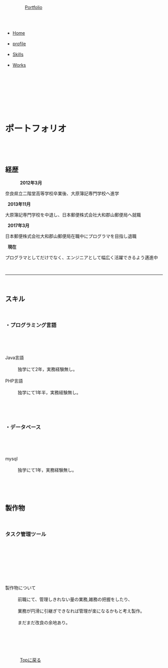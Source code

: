 <!DOCTYPE html><html lang="ja">
<head>    <meta charset="utf-8">    <meta http-equiv="X-UA-Compatible" content="IE=edge">    <meta name="viewport" content="width=device-width, initial-scale=1">
    <title>ポートフォリオ</title>    <!-- Bootstrap -->    <link rel="stylesheet" href="https://maxcdn.bootstrapcdn.com/bootswatch/3.3.7/flatly/bootstrap.min.css">    <style>        body {            padding-top: 50px;            background-color: lightgray;        }
        .starter-template {            padding: 40px 40px;            background-color: white;        }    </style></head>
<body>    <nav class="navbar navbar-default navbar-fixed-top">        <div class="container">            <div class="navbar-header">                <a class="navbar-brand" href="#">Portfolio</a>            </div>            <div id="navbar" class="collapse navbar-collapse">                <ul class="nav navbar-nav">                    <li class="active"><a href="#">Home</a></li>                    <li><a href="#Profile">profile</a></li>                    <li><a href="#skills">Skills</a></li>                    <li><a href="#works">Works</a></li>                </ul>            </div>            <!--/.nav-collapse -->        </div>    </nav>    <div class="container">        <div class="starter-template">            <h1>ポートフォリオ</h1>            <p class="lead"></p>            <h2 id="profile">経歴</h2>            <strong>2012年3月</strong>  <p>奈良県立二階堂高等学校卒業後、大原簿記専門学校へ進学</p>  <strong>2013年11月</strong>   <p>大原簿記専門学校を中退し、日本郵便株式会社大和郡山郵便局へ就職</p>  <strong>2017年3月</strong>  <p>日本郵便株式会社大和郡山郵便局在職中にプログラマを目指し退職</p>  <b>現在</b> <p>プログラマとしてだけでなく、エンジニアとして幅広く活躍できるよう邁進中</p>            <hr>        <h2 id="skills">スキル</h2>       <h3>・プログラミング言語</h3>     <div class="container">   <dl>   <dt>Java言語</dt>   <dd>独学にて2年，実務経験無し。</dd>   <dt>PHP言語</dt>   <dd>独学にて1年半，実務経験無し。</dd>      </dl>  </div>   <h3>・データベース</h3>  <div class="container">   <dl>   <dt>mysql</dt>   <dd>独学にて1年，実務経験無し。</dd>      </dl>  </div>  <h2 id="works">製作物</h2>  <h3>タスク管理ツール</h3>  <div class="container-field">      <div class="row">      <div class="col-xs-6">   <img src="">   </div>      <div class="col-xs-6">   <dl>    <dt>製作物について</dt>    <dd>前職にて、管理しきれない量の業務,雑務の把握をしたり、</dd>    <dd>業務が円滑に引継ぎできなれば管理が楽になるかもと考え製作。</dd>    <dd>まだまだ改良の余地あり。</dd>   </dl>   </div>   </div>  </div>                    <div class="row starter-template">            <a class="btn btn-primary" href="#">Topに戻る</a>        </div>    </div>    <!-- /.container -->
    <script src="https://ajax.googleapis.com/ajax/libs/jquery/1.11.3/jquery.min.js"></script>    <script src="https://maxcdn.bootstrapcdn.com/bootstrap/3.3.6/js/bootstrap.min.js"></script></body>
</html>
